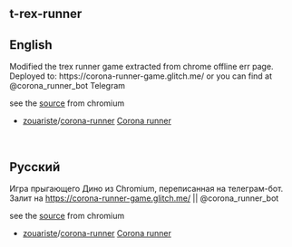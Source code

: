 ## t-rex-runner
<h2>English</h2>
Modified the trex runner game extracted from chrome offline err page.
Deployed to: https://corona-runner-game.glitch.me/ or you can find at @corona_runner_bot Telegram

see the [source](https://cs.chromium.org/chromium/src/components/neterror/resources/offline.js?q=t-rex+package:%5Echromium$&dr=C&l=7) from chromium

- [zouariste](https://github.com/zouariste)/[corona-runner](https://github.com/zouariste/corona-runner) [Corona runner](https://dealsium.com/) 
<br>

<h2>Русский</h2>

 Игра прыгающего Дино из Chromium, переписанная на телеграм-бот. 
 Залит на https://corona-runner-game.glitch.me/ || @corona_runner_bot

see the [source](https://cs.chromium.org/chromium/src/components/neterror/resources/offline.js?q=t-rex+package:%5Echromium$&dr=C&l=7) from chromium

- [zouariste](https://github.com/zouariste)/[corona-runner](https://github.com/zouariste/corona-runner) [Corona runner](https://dealsium.com/) 
<br>
